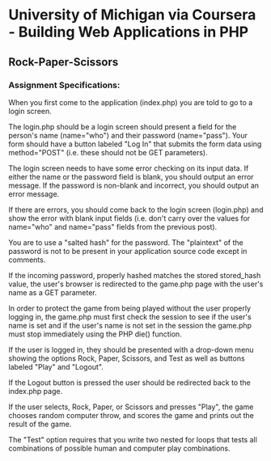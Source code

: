 # University of Michigan via Coursera - Building Web Applications in PHP

## Rock-Paper-Scissors

### Assignment Specifications:

When you first come to the application (index.php) you are told to go to a login screen. 

The login.php should be a login screen should present a field for the person's name (name="who") and their password (name="pass"). Your form should have a button labeled "Log In" that submits the form data using method="POST" (i.e. these should not be GET parameters).

The login screen needs to have some error checking on its input data. If either the name or the password field is blank, you should output an error message. If the password is non-blank and incorrect, you should output an error message.

If there are errors, you should come back to the login screen (login.php) and show the error with blank input fields (i.e. don't carry over the values for name="who" and name="pass" fields from the previous post).

You are to use a "salted hash" for the password. The "plaintext" of the password is not to be present in your application source code except in comments.

If the incoming password, properly hashed matches the stored stored_hash value, the user's browser is redirected to the game.php page with the user's name as a GET parameter.

In order to protect the game from being played without the user properly logging in, the game.php must first check the session to see if the user's name is set and if the user's name is not set in the session the game.php must stop immediately using the PHP die() function.

If the user is logged in, they should be presented with a drop-down menu showing the options Rock, Paper, Scissors, and Test as well as buttons labeled "Play" and "Logout".

If the Logout button is pressed the user should be redirected back to the index.php page.

If the user selects, Rock, Paper, or Scissors and presses "Play", the game chooses random computer throw, and scores the game and prints out the result of the game.

The "Test" option requires that you write two nested for loops that tests all combinations of possible human and computer play combinations.
